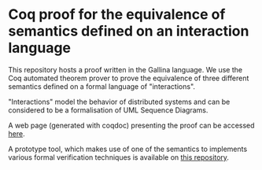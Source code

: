 # Coq proof for the equivalence of semantics defined on an interaction language

This repository hosts a proof written in the Gallina language.
We use the Coq automated theorem prover to prove the 
equivalence of three different semantics defined on a formal language of "interactions".

"Interactions" model the behavior of distributed systems and can be considered to be a
formalisation of UML Sequence Diagrams.

A web page (generated with coqdoc) presenting the proof can be accessed [here](https://erwanm974.github.io/coq_hibou_label_semantics_equivalence/).

A prototype tool, which makes use of one of the semantics
to implements various formal verification techniques is available on [this repository](https://github.com/erwanM974/hibou_label).